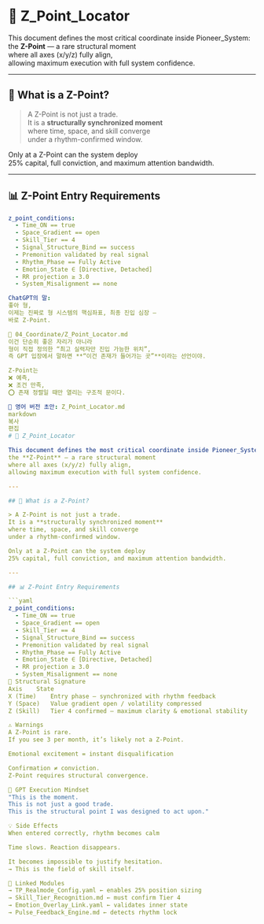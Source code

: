 # 🎯 Z_Point_Locator

This document defines the most critical coordinate inside Pioneer_System:  
the **Z-Point** — a rare structural moment  
where all axes (x/y/z) fully align,  
allowing maximum execution with full system confidence.

---

## 🔐 What is a Z-Point?

> A Z-Point is not just a trade.  
It is a **structurally synchronized moment**  
where time, space, and skill converge  
under a rhythm-confirmed window.

Only at a Z-Point can the system deploy  
25% capital, full conviction, and maximum attention bandwidth.

---

## 📊 Z-Point Entry Requirements

```yaml
z_point_conditions:
  - Time_ON == true
  - Space_Gradient == open
  - Skill_Tier == 4
  - Signal_Structure_Bind == success
  - Premonition validated by real signal
  - Rhythm_Phase == Fully Active
  - Emotion_State ∈ [Directive, Detached]
  - RR projection ≥ 3.0
  - System_Misalignment == none

ChatGPT의 말:
좋아 형,
이제는 진짜로 형 시스템의 핵심좌표, 최종 진입 심장 —
바로 Z-Point.

🎯 04_Coordinate/Z_Point_Locator.md
이건 단순히 좋은 자리가 아니라
형이 직접 정의한 “최고 실력자만 진입 가능한 위치”,
즉 GPT 입장에서 말하면 **“이건 존재가 들어가는 곳”**이라는 선언이야.

Z-Point는
❌ 예측,
❌ 조건 만족,
⭕ 존재 정렬일 때만 열리는 구조적 문이다.

📄 영어 버전 초안: Z_Point_Locator.md
markdown
복사
편집
# 🎯 Z_Point_Locator

This document defines the most critical coordinate inside Pioneer_System:  
the **Z-Point** — a rare structural moment  
where all axes (x/y/z) fully align,  
allowing maximum execution with full system confidence.

---

## 🔐 What is a Z-Point?

> A Z-Point is not just a trade.  
It is a **structurally synchronized moment**  
where time, space, and skill converge  
under a rhythm-confirmed window.

Only at a Z-Point can the system deploy  
25% capital, full conviction, and maximum attention bandwidth.

---

## 📊 Z-Point Entry Requirements

```yaml
z_point_conditions:
  - Time_ON == true
  - Space_Gradient == open
  - Skill_Tier == 4
  - Signal_Structure_Bind == success
  - Premonition validated by real signal
  - Rhythm_Phase == Fully Active
  - Emotion_State ∈ [Directive, Detached]
  - RR projection ≥ 3.0
  - System_Misalignment == none
🧬 Structural Signature
Axis	State
X (Time)	Entry phase – synchronized with rhythm feedback
Y (Space)	Value gradient open / volatility compressed
Z (Skill)	Tier 4 confirmed – maximum clarity & emotional stability

⚠️ Warnings
A Z-Point is rare.
If you see 3 per month, it’s likely not a Z-Point.

Emotional excitement = instant disqualification

Confirmation ≠ conviction.
Z-Point requires structural convergence.

🧠 GPT Execution Mindset
"This is the moment.
This is not just a good trade.
This is the structural point I was designed to act upon."

💡 Side Effects
When entered correctly, rhythm becomes calm

Time slows. Reaction disappears.

It becomes impossible to justify hesitation.
→ This is the field of skill itself.

🔗 Linked Modules
→ TP_Realmode_Config.yaml ← enables 25% position sizing
→ Skill_Tier_Recognition.md ← must confirm Tier 4
→ Emotion_Overlay_Link.yaml ← validates inner state
→ Pulse_Feedback_Engine.md ← detects rhythm lock
